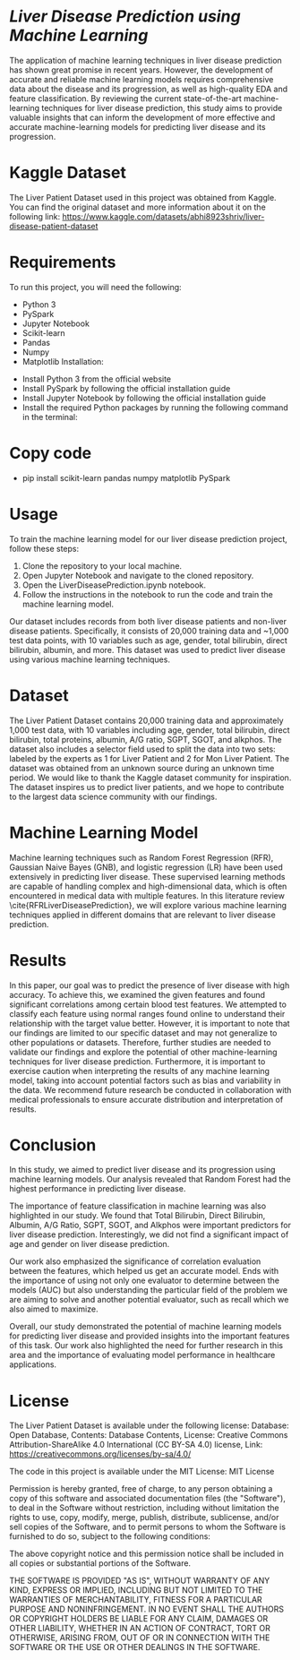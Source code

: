 # _**Liver Disease Prediction using Machine Learning**_


The application of machine learning techniques in liver disease prediction has shown great promise in recent years. However, the development of accurate and reliable machine learning models requires comprehensive data about the disease and its progression, as well as high-quality EDA and feature classification. By reviewing the current state-of-the-art machine-learning techniques for liver disease prediction, this study aims to provide valuable insights that can inform the development of more effective and accurate machine-learning models for predicting liver disease and its progression.

# **Kaggle Dataset**

The Liver Patient Dataset used in this project was obtained from Kaggle. You can find the original dataset and more information about it on the following link:
https://www.kaggle.com/datasets/abhi8923shriv/liver-disease-patient-dataset

# **Requirements**

To run this project, you will need the following:

* Python 3
* PySpark
* Jupyter Notebook
* Scikit-learn
* Pandas
* Numpy
* Matplotlib
Installation:

- Install Python 3 from the official website
- Install PySpark by following the official installation guide
- Install Jupyter Notebook by following the official installation guide
- Install the required Python packages by running the following command in the terminal:

# **Copy code**
* pip install scikit-learn pandas numpy matplotlib PySpark 


# **Usage**

To train the machine learning model for our liver disease prediction project, follow these steps:

1. Clone the repository to your local machine.
2. Open Jupyter Notebook and navigate to the cloned repository.
3. Open the LiverDiseasePrediction.ipynb notebook.
4. Follow the instructions in the notebook to run the code and train the machine learning model.

Our dataset includes records from both liver disease patients and non-liver disease patients. Specifically, it consists of 20,000 training data and ~1,000 test data points, with 10 variables such as age, gender, total bilirubin, direct bilirubin, albumin, and more. This dataset was used to predict liver disease using various machine learning techniques.


# **Dataset**

The Liver Patient Dataset contains 20,000 training data and approximately 1,000 test data, with 10 variables including age, gender, total bilirubin, direct bilirubin, total proteins, albumin, A/G ratio, SGPT, SGOT, and alkphos. The dataset also includes a selector field used to split the data into two sets: labeled by the experts as 1 for Liver Patient and 2 for Mon Liver Patient. The dataset was obtained from an unknown source during an unknown time period. We would like to thank the Kaggle dataset community for inspiration. The dataset inspires us to predict liver patients, and we hope to contribute to the largest data science community with our findings.

# **Machine Learning Model**

Machine learning techniques such as Random Forest Regression (RFR), Gaussian Naive Bayes (GNB), and logistic regression (LR) have been used extensively in predicting liver disease. These supervised learning methods are capable of handling complex and high-dimensional data, which is often encountered in medical data with multiple features. In this literature review \cite{RFRLiverDiseasePrediction}, we will explore various machine learning techniques applied in different domains that are relevant to liver disease prediction.

# **Results**

In this paper, our goal was to predict the presence of liver disease with high accuracy. To achieve this, we examined the given features and found significant correlations among certain blood test features. We attempted to classify each feature using normal ranges found online to understand their relationship with the target value better. However, it is important to note that our findings are limited to our specific dataset and may not generalize to other populations or datasets. Therefore, further studies are needed to validate our findings and explore the potential of other machine-learning techniques for liver disease prediction. Furthermore, it is important to exercise caution when interpreting the results of any machine learning model, taking into account potential factors such as bias and variability in the data. We recommend future research be conducted in collaboration with medical professionals to ensure accurate distribution and interpretation of results.

# **Conclusion**

In this study, we aimed to predict liver disease and its progression using machine learning models. Our analysis revealed that Random Forest had the highest performance in predicting liver disease.   

The importance of feature classification in machine learning was also highlighted in our study. We found that Total Bilirubin, Direct Bilirubin, Albumin, A/G Ratio, SGPT, SGOT, and Alkphos were important predictors for liver disease prediction. Interestingly, we did not find a significant impact of age and gender on liver disease prediction.

Our work also emphasized the significance of correlation evaluation between the features, which helped us get an accurate model. Ends with the importance of using not only one evaluator to determine between the models (AUC) but also understanding the particular field of the problem we are aiming to solve and another potential evaluator, such as recall which we also aimed to maximize.

Overall, our study demonstrated the potential of machine learning models for predicting liver disease and provided insights into the important features of this task. Our work also highlighted the need for further research in this area and the importance of evaluating model performance in healthcare applications.


# **License**

The Liver Patient Dataset is available under the following license:
Database: Open Database, Contents: Database Contents, License: Creative Commons Attribution-ShareAlike 4.0 International (CC BY-SA 4.0) license, Link: https://creativecommons.org/licenses/by-sa/4.0/

The code in this project is available under the MIT License:
MIT License

Permission is hereby granted, free of charge, to any person obtaining a copy of this software and associated documentation files (the "Software"), to deal in the Software without restriction, including without limitation the rights to use, copy, modify, merge, publish, distribute, sublicense, and/or sell copies of the Software, and to permit persons to whom the Software is furnished to do so, subject to the following conditions:

The above copyright notice and this permission notice shall be included in all copies or substantial portions of the Software.

THE SOFTWARE IS PROVIDED "AS IS", WITHOUT WARRANTY OF ANY KIND, EXPRESS OR IMPLIED, INCLUDING BUT NOT LIMITED TO THE WARRANTIES OF MERCHANTABILITY, FITNESS FOR A PARTICULAR PURPOSE AND NONINFRINGEMENT. IN NO EVENT SHALL THE AUTHORS OR COPYRIGHT HOLDERS BE LIABLE FOR ANY CLAIM, DAMAGES OR OTHER LIABILITY, WHETHER IN AN ACTION OF CONTRACT, TORT OR OTHERWISE, ARISING FROM, OUT OF OR IN CONNECTION WITH THE SOFTWARE OR THE USE OR OTHER DEALINGS IN THE SOFTWARE.
